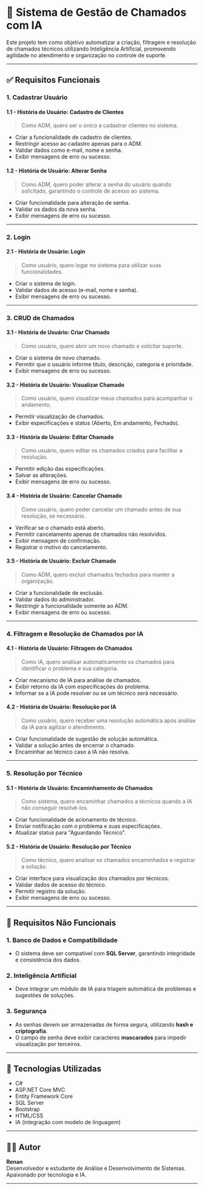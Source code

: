 # 📡 Sistema de Gestão de Chamados com IA

Este projeto tem como objetivo automatizar a criação, filtragem e resolução de chamados técnicos utilizando Inteligência Artificial, promovendo agilidade no atendimento e organização no controle de suporte.

---

## ✅ Requisitos Funcionais

### 1. Cadastrar Usuário

#### 1.1 - História de Usuário: Cadastro de Clientes
> Como ADM, quero ser o único a cadastrar clientes no sistema.

- Criar a funcionalidade de cadastro de clientes.
- Restringir acesso ao cadastro apenas para o ADM.
- Validar dados como e-mail, nome e senha.
- Exibir mensagens de erro ou sucesso.

#### 1.2 - História de Usuário: Alterar Senha
> Como ADM, quero poder alterar a senha do usuário quando solicitado, garantindo o controle de acesso ao sistema.

- Criar funcionalidade para alteração de senha.
- Validar os dados da nova senha.
- Exibir mensagens de erro ou sucesso.

---

### 2. Login

#### 2.1 - História de Usuário: Login
> Como usuário, quero logar no sistema para utilizar suas funcionalidades.

- Criar o sistema de login.
- Validar dados de acesso (e-mail, nome e senha).
- Exibir mensagens de erro ou sucesso.

---

### 3. CRUD de Chamados

#### 3.1 - História de Usuário: Criar Chamado
> Como usuário, quero abrir um novo chamado e solicitar suporte.

- Criar o sistema de novo chamado.
- Permitir que o usuário informe título, descrição, categoria e prioridade.
- Exibir mensagens de erro ou sucesso.

#### 3.2 - História de Usuário: Visualizar Chamado
> Como usuário, quero visualizar meus chamados para acompanhar o andamento.

- Permitir visualização de chamados.
- Exibir especificações e status (Aberto, Em andamento, Fechado).

#### 3.3 - História de Usuário: Editar Chamado
> Como usuário, quero editar os chamados criados para facilitar a resolução.

- Permitir edição das especificações.
- Salvar as alterações.
- Exibir mensagens de erro ou sucesso.

#### 3.4 - História de Usuário: Cancelar Chamado
> Como usuário, quero poder cancelar um chamado antes de sua resolução, se necessário.

- Verificar se o chamado está aberto.
- Permitir cancelamento apenas de chamados não resolvidos.
- Exibir mensagem de confirmação.
- Registrar o motivo do cancelamento.

#### 3.5 - História de Usuário: Excluir Chamado
> Como ADM, quero excluir chamados fechados para manter a organização.

- Criar a funcionalidade de exclusão.
- Validar dados do administrador.
- Restringir a funcionalidade somente ao ADM.
- Exibir mensagens de erro ou sucesso.

---

### 4. Filtragem e Resolução de Chamados por IA

#### 4.1 - História de Usuário: Filtragem de Chamados
> Como IA, quero analisar automaticamente os chamados para identificar o problema e sua categoria.

- Criar mecanismo de IA para análise de chamados.
- Exibir retorno da IA com especificações do problema.
- Informar se a IA pode resolver ou se um técnico será necessário.

#### 4.2 - História de Usuário: Resolução por IA
> Como usuário, quero receber uma resolução automática após análise da IA para agilizar o atendimento.

- Criar funcionalidade de sugestão de solução automática.
- Validar a solução antes de encerrar o chamado.
- Encaminhar ao técnico caso a IA não resolva.

---

### 5. Resolução por Técnico

#### 5.1 - História de Usuário: Encaminhamento de Chamados
> Como sistema, quero encaminhar chamados a técnicos quando a IA não conseguir resolvê-los.

- Criar funcionalidade de acionamento de técnico.
- Enviar notificação com o problema e suas especificações.
- Atualizar status para "Aguardando Técnico".

#### 5.2 - História de Usuário: Resolução por Técnico
> Como técnico, quero analisar os chamados encaminhados e registrar a solução.

- Criar interface para visualização dos chamados por técnicos.
- Validar dados de acesso do técnico.
- Permitir registro da solução.
- Exibir mensagens de erro ou sucesso.

---

## 🚫 Requisitos Não Funcionais

### 1. Banco de Dados e Compatibilidade
- O sistema deve ser compatível com **SQL Server**, garantindo integridade e consistência dos dados.

### 2. Inteligência Artificial
- Deve integrar um módulo de IA para triagem automática de problemas e sugestões de soluções.

### 3. Segurança
- As senhas devem ser armazenadas de forma segura, utilizando **hash e criptografia**.
- O campo de senha deve exibir caracteres **mascarados** para impedir visualização por terceiros.

---

## 📌 Tecnologias Utilizadas
- C#
- ASP.NET Core MVC
- Entity Framework Core
- SQL Server
- Bootstrap
- HTML/CSS
- IA (integração com modelo de linguagem)

---

## 👨‍💻 Autor
**Renan**  
Desenvolvedor e estudante de Análise e Desenvolvimento de Sistemas. Apaixonado por tecnologia e IA.

---

